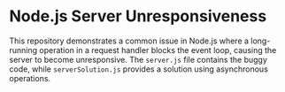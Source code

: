 # Node.js Server Unresponsiveness

This repository demonstrates a common issue in Node.js where a long-running operation in a request handler blocks the event loop, causing the server to become unresponsive.  The `server.js` file contains the buggy code, while `serverSolution.js` provides a solution using asynchronous operations.